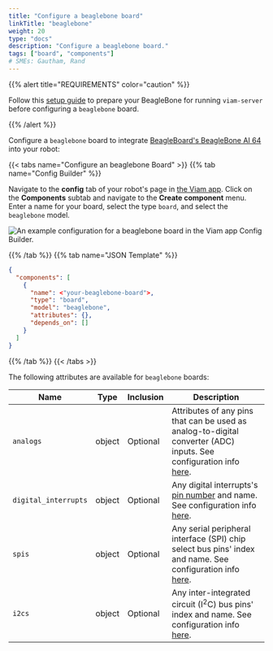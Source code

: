 ```yaml
---
title: "Configure a beaglebone board"
linkTitle: "beaglebone"
weight: 20
type: "docs"
description: "Configure a beaglebone board."
tags: ["board", "components"]
# SMEs: Gautham, Rand
---
```


{{% alert title="REQUIREMENTS" color="caution" %}}

Follow this [setup guide](/installation/prepare/beaglebone-setup/) to prepare your BeagleBone for running `viam-server` before configuring a `beaglebone` board.

{{% /alert %}}

Configure a `beaglebone` board to integrate [BeagleBoard's BeagleBone AI 64](https://beagleboard.org/ai-64) into your robot:

{{< tabs name="Configure an beaglebone Board" >}}
{{% tab name="Config Builder" %}}

Navigate to the **config** tab of your robot's page in [the Viam app](https://app.viam.com).
Click on the **Components** subtab and navigate to the **Create component** menu.
Enter a name for your board, select the type `board`, and select the `beaglebone` model.

![An example configuration for a beaglebone board in the Viam app Config Builder.](../img/beaglebone-ui-config.png)

{{% /tab %}}
{{% tab name="JSON Template" %}}

```json {class="line-numbers linkable-line-numbers"}
{
  "components": [
    {
      "name": <"your-beaglebone-board">,
      "type": "board",
      "model": "beaglebone",
      "attributes": {},
      "depends_on": []
    }
  ]
}
```

{{% /tab %}}
{{< /tabs >}}

The following attributes are available for `beaglebone` boards:

| Name | Type | Inclusion | Description |
| ---- | ---- | --------- | ----------- |
| `analogs` | object | Optional | Attributes of any pins that can be used as analog-to-digital converter (ADC) inputs. See configuration info [here](/components/board/#analogs). |
| `digital_interrupts` | object | Optional | Any digital interrupts's [pin number](/appendix/glossary/#term-pin-number) and name. See configuration info [here](/components/board/#digital_interrupts). |
| `spis` | object | Optional | Any serial peripheral interface (SPI) chip select bus pins' index and name. See configuration info [here](/components/board/#spis). |
| `i2cs` | object | Optional | Any inter-integrated circuit (I<sup>2</sup>C) bus pins' index and name. See configuration info [here](/components/board/#i2cs). |
